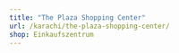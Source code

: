 ```yaml
---
title: "The Plaza Shopping Center"
url: /karachi/the-plaza-shopping-center/
shop: Einkaufszentrum
---
```

